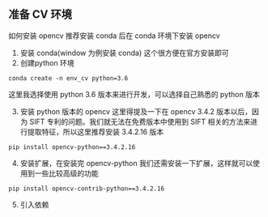 ## 准备 CV 环境
如何安装 opencv 
推荐安装 conda 后在 conda 环境下安装 opencv
1. 安装 conda(window 为例安装 conda) 这个很方便在官方安装即可
2. 创建python 环境
```
conda create -n env_cv python=3.6
```
这里我选择使用 python 3.6 版本来进行开发，可以选择自己熟悉的 python 版本

3. 安装 python 版本的 opencv
这里得提及一下在 opencv 3.4.2 版本以后，因为 SIFT 专利的问题。我们就无法在免费版本中使用到 SIFT 相关的方法来进行提取特征，所以这里推荐安装 3.4.2.16 版本

```
pip install opencv-python==3.4.2.16
```
4. 安装扩展，在安装完 opencv-python 我们还需安装一下扩展，这样就可以使用到一些比较高级的功能
```
pip install opencv-contrib-python==3.4.2.16
```
5. 引入依赖